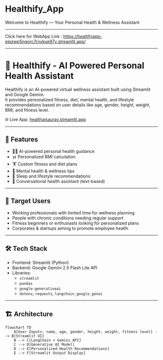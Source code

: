 # Healthify_App
Welcome to Healthify — Your Personal Health & Wellness Assistant
_______________________________________________________________________________

Click here for  WebApp Link : https://healtifyapp-eipzwp5ngorc7rnxkue97y.streamlit.app/

_______________________________________________________________________________


# 🧘 Healthify - AI Powered Personal Health Assistant  

Healthify is an AI-powered virtual wellness assistant built using Streamlit and Google Gemini.  
It provides personalized fitness, diet, mental health, and lifestyle recommendations based on user details like age, gender, height, weight, BMI, and fitness level.  

🌐 Live App: [healthaisaurav.streamlit.app](https://healthaisaurav.streamlit.app/)  

---

## 🚀 Features
- 🧑‍⚕️ AI-powered personal health guidance  
- 📊 Personalized BMI calculation  
- 🏋️ Custom fitness and diet plans  
- 🧠 Mental health & wellness tips  
- 🛌 Sleep and lifestyle recommendations  
- 🎤 Conversational health assistant (text-based)  

---

## 🎯 Target Users
- Working professionals with limited time for wellness planning  
- People with chronic conditions needing regular support  
- Fitness beginners or enthusiasts looking for personalized plans  
- Corporates & startups aiming to promote employee health  

---

## 🛠️ Tech Stack
- Frontend: Streamlit (Python)  
- Backend: Google Gemini 2.5 Flash Lite API  
- Libraries:  
  - `streamlit`  
  - `pandas`  
  - `google-generativeai`  
  - `dotenv`, `requests`, `langchain_google_genai`  

---

## 🏗️ Architecture
```mermaid
flowchart TD
    A[User Inputs: name, age, gender, height, weight, fitness level] --> B[Streamlit UI]
    B --> C[LangChain + Gemini API]
    C --> D[Generative AI Model]
    D --> E[Personalized Health Recommendations]
    E --> F[Streamlit Output Display]
